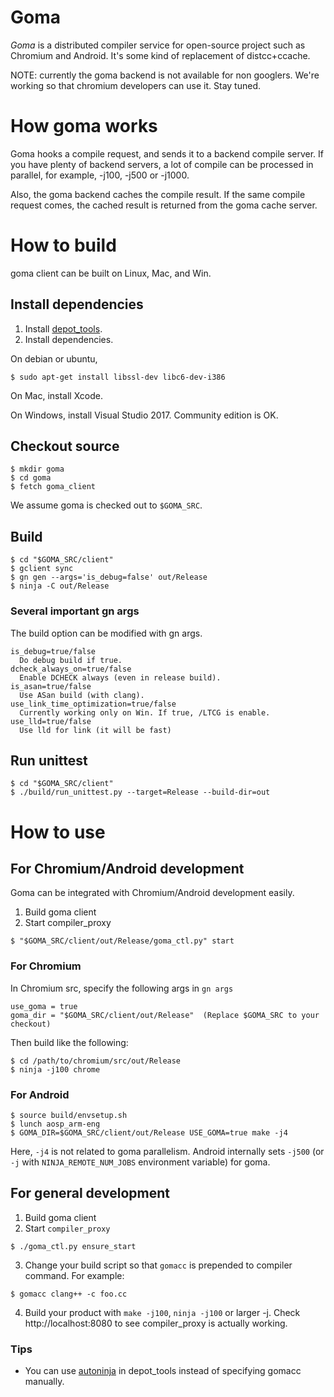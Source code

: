 # Goma

*Goma* is a distributed compiler service for open-source project such as
Chromium and Android. It's some kind of replacement of distcc+ccache.

NOTE: currently the goma backend is not available for non googlers.
We're working so that chromium developers can use it. Stay tuned.

# How goma works

Goma hooks a compile request, and sends it to a backend compile server.
If you have plenty of backend servers, a lot of compile can be processed in
parallel, for example, -j100, -j500 or -j1000.

Also, the goma backend caches the compile result. If the same compile request
comes, the cached result is returned from the goma cache server.

# How to build

goma client can be built on Linux, Mac, and Win.

## Install dependencies

1. Install [depot_tools](http://dev.chromium.org/developers/how-tos/install-depot-tools).
2. Install dependencies.

On debian or ubuntu,

```
$ sudo apt-get install libssl-dev libc6-dev-i386
```

On Mac, install Xcode.

On Windows, install Visual Studio 2017. Community edition is OK.


## Checkout source

```
$ mkdir goma
$ cd goma
$ fetch goma_client
```

We assume goma is checked out to `$GOMA_SRC`.

## Build

```
$ cd "$GOMA_SRC/client"
$ gclient sync
$ gn gen --args='is_debug=false' out/Release
$ ninja -C out/Release
```

### Several important gn args

The build option can be modified with gn args.

```
is_debug=true/false
  Do debug build if true.
dcheck_always_on=true/false
  Enable DCHECK always (even in release build).
is_asan=true/false
  Use ASan build (with clang).
use_link_time_optimization=true/false
  Currently working only on Win. If true, /LTCG is enable.
use_lld=true/false
  Use lld for link (it will be fast)
```

## Run unittest

```
$ cd "$GOMA_SRC/client"
$ ./build/run_unittest.py --target=Release --build-dir=out
```

# How to use

## For Chromium/Android development

Goma can be integrated with Chromium/Android development easily.

1. Build goma client
2. Start compiler_proxy

```
$ "$GOMA_SRC/client/out/Release/goma_ctl.py" start
```

### For Chromium

In Chromium src, specify the following args in `gn args`

```
use_goma = true
goma_dir = "$GOMA_SRC/client/out/Release"  (Replace $GOMA_SRC to your checkout)
```

Then build like the following:

```
$ cd /path/to/chromium/src/out/Release
$ ninja -j100 chrome
```

### For Android

```
$ source build/envsetup.sh
$ lunch aosp_arm-eng
$ GOMA_DIR=$GOMA_SRC/client/out/Release USE_GOMA=true make -j4
```

Here, `-j4` is not related to goma parallelism. Android internally sets
`-j500` (or `-j` with `NINJA_REMOTE_NUM_JOBS` environment variable) for goma.

## For general development

1. Build goma client
2. Start `compiler_proxy`

```
$ ./goma_ctl.py ensure_start
```

3. Change your build script so that `gomacc` is prepended to compiler command.
   For example:

```
$ gomacc clang++ -c foo.cc
```

4. Build your product with `make -j100`, `ninja -j100` or larger -j.
   Check http://localhost:8080 to see compiler_proxy is actually working.


### Tips

* You can use [autoninja](https://chromium.googlesource.com/chromium/tools/depot_tools.git/+/master/autoninja) in depot_tools instead of specifying gomacc manually.



